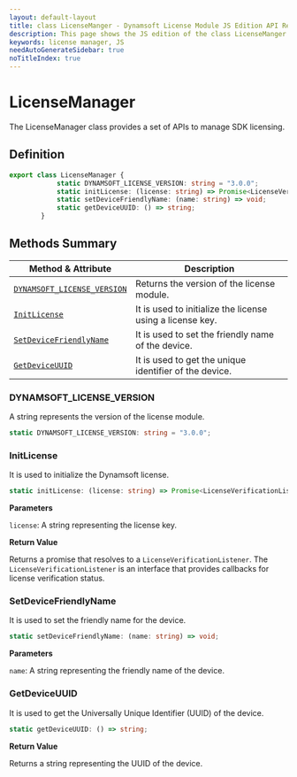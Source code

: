 ```yaml
---
layout: default-layout
title: class LicenseManger - Dynamsoft License Module JS Edition API Reference
description: This page shows the JS edition of the class LicenseManger in Dynamsoft License Module.
keywords: license manager, JS
needAutoGenerateSidebar: true
noTitleIndex: true
---
```


# LicenseManager

The LicenseManager class provides a set of APIs to manage SDK licensing.

## Definition

```ts
export class LicenseManager {
            static DYNAMSOFT_LICENSE_VERSION: string = "3.0.0";
            static initLicense: (license: string) => Promise<LicenseVerificationListener>;
            static setDeviceFriendlyName: (name: string) => void;
            static getDeviceUUID: () => string;
        } 
```

## Methods Summary

| Method & Attribute       | Description |
|----------------------|-------------|
| [`DYNAMSOFT_LICENSE_VERSION`](#dynamsoftlicenseversion)        | Returns the version of the license module.   |
| [`InitLicense`](#initlicense)                     | It is used to initialize the license using a license key. |
| [`SetDeviceFriendlyName`](#setdevicefriendlyname) | It is used to set the friendly name of the device. |
| [`GetDeviceUUID`](#getdeviceuuid)                 | It is used to get the unique identifier of the device. |

### DYNAMSOFT_LICENSE_VERSION

A string represents the version of the license module.

```ts
static DYNAMSOFT_LICENSE_VERSION: string = "3.0.0";
```

### InitLicense

It is used to initialize the Dynamsoft license.

```ts
static initLicense: (license: string) => Promise<LicenseVerificationListener>;
```

**Parameters**

`license`: A string representing the license key.

**Return Value**

Returns a promise that resolves to a `LicenseVerificationListener`. The `LicenseVerificationListener` is an interface that provides callbacks for license verification status.

### SetDeviceFriendlyName

It is used to set the friendly name for the device.

```ts
static setDeviceFriendlyName: (name: string) => void;
```

**Parameters**

`name`: A string representing the friendly name of the device.

### GetDeviceUUID

It is used to get the Universally Unique Identifier (UUID) of the device.

```ts
static getDeviceUUID: () => string;
```

**Return Value**

Returns a string representing the UUID of the device.
